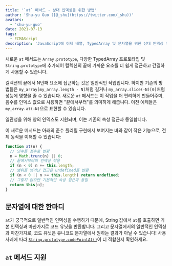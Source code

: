 ```yaml
---
title: '`at` 메서드 - 상대 인덱싱을 위한 방법'
author: 'Shu-yu Guo ([@_shu](https://twitter.com/_shu))'
avatars:
  - 'shu-yu-guo'
date: 2021-07-13
tags:
  - ECMAScript
description: 'JavaScript에 이제 배열, TypedArray 및 문자열을 위한 상대 인덱싱 메서드가 추가되었습니다.'
---
```


새로운 `at` 메서드는 `Array.prototype`, 다양한 TypedArray 프로토타입 및 `String.prototype`에 추가되어 컬렉션의 끝에 가까운 요소를 더 쉽게 접근하고 간결하게 사용할 수 있습니다.

컬렉션의 끝에서 N번째 요소에 접근하는 것은 일반적인 작업입니다. 하지만 기존의 방법들은 `my_array[my_array.length - N]`처럼 길거나 `my_array.slice(-N)[0]`처럼 성능에 영향을 줄 수 있습니다. 새로운 `at` 메서드는 이 작업을 더 편리하게 만들어주며, 음수를 인덱스 값으로 사용하면 "끝에서부터"를 의미하게 해줍니다. 이전 예제들은 `my_array.at(-N)`으로 표현할 수 있습니다.

<!--truncate-->
일관성을 위해 양의 인덱스도 지원되며, 이는 기존의 속성 접근과 동일합니다.

이 새로운 메서드는 아래의 준수 폴리필 구현에서 보여지는 바와 같이 작은 기능으로, 전체 동작을 이해할 수 있습니다:

```js
function at(n) {
  // 인수를 정수로 변환
  n = Math.trunc(n) || 0;
  // 끝에서부터의 인덱싱 허용
  if (n < 0) n += this.length;
  // 범위를 벗어난 접근은 undefined를 반환
  if (n < 0 || n >= this.length) return undefined;
  // 그렇지 않으면 기본적인 속성 접근과 동일
  return this[n];
}
```

## 문자열에 대한 한마디

`at`가 궁극적으로 일반적인 인덱싱을 수행하기 때문에, String 값에서 `at`를 호출하면 기본 인덱싱과 마찬가지로 코드 유닛을 반환합니다. 그리고 문자열에서의 일반적인 인덱싱과 마찬가지로, 코드 유닛은 유니코드 문자열에서 원하는 결과가 아닐 수 있습니다! 사용 사례에 따라 [`String.prototype.codePointAt()`](https://developer.mozilla.org/en-US/docs/Web/JavaScript/Reference/Global_Objects/String/codePointAt)이 더 적합한지 확인하세요.

## `at` 메서드 지원

<feature-support chrome="92"
                 firefox="90"
                 safari="no"
                 nodejs="no"
                 babel="yes https://github.com/zloirock/core-js#relative-indexing-method"></feature-support>
